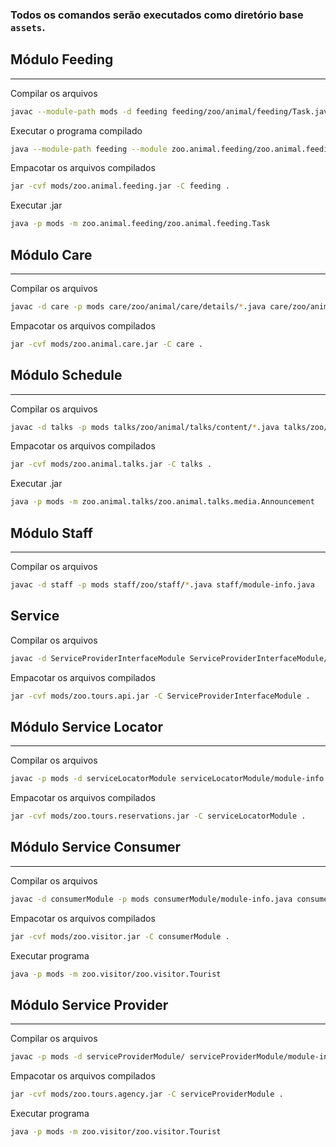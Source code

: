 ### Todos os comandos serão executados como diretório base `assets`.

## Módulo Feeding

---
Compilar os arquivos

```bash
javac --module-path mods -d feeding feeding/zoo/animal/feeding/Task.java feeding/module-info.java
```

Executar o programa compilado

```bash
java --module-path feeding --module zoo.animal.feeding/zoo.animal.feeding.Task
```

Empacotar os arquivos compilados

```bash
jar -cvf mods/zoo.animal.feeding.jar -C feeding .
```

Executar .jar

```bash
java -p mods -m zoo.animal.feeding/zoo.animal.feeding.Task
```


## Módulo Care

---

Compilar os arquivos

```bash
javac -d care -p mods care/zoo/animal/care/details/*.java care/zoo/animal/care/medical/*.java care/module-info.java
```

Empacotar os arquivos compilados

```bash
jar -cvf mods/zoo.animal.care.jar -C care .
```

## Módulo Schedule

---

Compilar os arquivos

```bash
javac -d talks -p mods talks/zoo/animal/talks/content/*.java talks/zoo/animal/talks/media/*.java talks/zoo/animal/talks/schedule/*.java talks/module-info.java 
```

Empacotar os arquivos compilados

```bash
jar -cvf mods/zoo.animal.talks.jar -C talks .
```

Executar .jar

```bash
java -p mods -m zoo.animal.talks/zoo.animal.talks.media.Announcement
```

## Módulo Staff

---

Compilar os arquivos

```bash
javac -d staff -p mods staff/zoo/staff/*.java staff/module-info.java
```

## Service

Compilar os arquivos

```bash
javac -d ServiceProviderInterfaceModule ServiceProviderInterfaceModule/zoo/tours/api/*.java ServiceProviderInterfaceModule/module-info.java
```

Empacotar os arquivos compilados

```bash
jar -cvf mods/zoo.tours.api.jar -C ServiceProviderInterfaceModule .
```

## Módulo Service Locator

---

Compilar os arquivos

```bash
javac -p mods -d serviceLocatorModule serviceLocatorModule/module-info.java serviceLocatorModule/zoo/tours/reservations/TourFinder.java
```

Empacotar os arquivos compilados

```bash
jar -cvf mods/zoo.tours.reservations.jar -C serviceLocatorModule .
```

## Módulo Service Consumer

---

Compilar os arquivos

```bash
javac -d consumerModule -p mods consumerModule/module-info.java consumerModule/zoo/visitor/Tourist.java
```

Empacotar os arquivos compilados

```bash
jar -cvf mods/zoo.visitor.jar -C consumerModule .
```

Executar programa

```bash
java -p mods -m zoo.visitor/zoo.visitor.Tourist
```

## Módulo Service Provider

---

Compilar os arquivos

```bash
javac -p mods -d serviceProviderModule/ serviceProviderModule/module-info.java serviceProviderModule/zoo/tours/agency/TourImpl.java
```

Empacotar os arquivos compilados

```bash
jar -cvf mods/zoo.tours.agency.jar -C serviceProviderModule .
```

Executar programa

```bash
java -p mods -m zoo.visitor/zoo.visitor.Tourist
```
